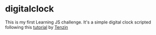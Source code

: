 # digitalclock

This is my first Learning JS challenge. It's a simple digital clock scripted following this <a target="_blank" href="https://www.youtube.com/watch?v=DUEyiEnMVj4&list=PLkBfv4fGBau8rXtgJn90cAn2JziWATBk1">tutorial</a> by <a href="https://github.com/developertenzin">Tenzin<a>
